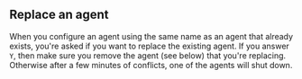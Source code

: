  ## Replace an agent
 
 When you configure an agent using the same name as an agent that already exists, you're asked if you want to replace the existing agent. If you answer `Y`, then make sure you remove the agent (see below) that you're replacing. Otherwise after a few minutes of conflicts, one of the agents will shut down.
